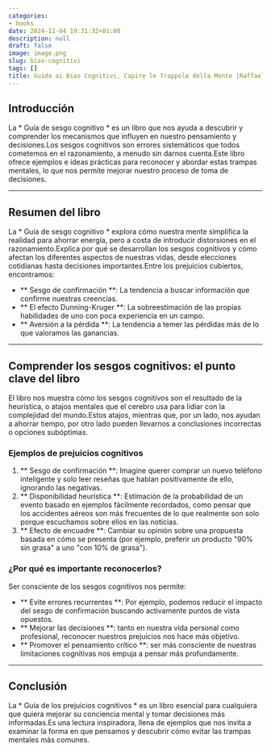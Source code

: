 ```yaml
---
categories:
- books
date: 2024-11-04 19:31:32+01:00
description: null
draft: false
image: image.png
slug: bias-cognitivi
tags: []
title: Guida ai Bias Cognitivi, Capire le Trappole della Mente |Raffaele Gaito
---
```


<!-- hash: 7d6c3a1bc7f4 -->
## Introducción
La * Guía de sesgo cognitivo * es un libro que nos ayuda a descubrir y comprender los mecanismos que influyen en nuestro pensamiento y decisiones.Los sesgos cognitivos son errores sistemáticos que todos cometemos en el razonamiento, a menudo sin darnos cuenta.Este libro ofrece ejemplos e ideas prácticas para reconocer y abordar estas trampas mentales, lo que nos permite mejorar nuestro proceso de toma de decisiones.

---

## Resumen del libro
La * Guía de sesgo cognitivo * explora cómo nuestra mente simplifica la realidad para ahorrar energía, pero a costa de introducir distorsiones en el razonamiento.Explica por qué se desarrollan los sesgos cognitivos y cómo afectan los diferentes aspectos de nuestras vidas, desde elecciones cotidianas hasta decisiones importantes.Entre los prejuicios cubiertos, encontramos:
- ** Sesgo de confirmación **: La tendencia a buscar información que confirme nuestras creencias.
- ** El efecto Dunning-Kruger **: La sobreestimación de las propias habilidades de uno con poca experiencia en un campo.
- ** Aversión a la pérdida **: La tendencia a temer las pérdidas más de lo que valoramos las ganancias.

---

## Comprender los sesgos cognitivos: el punto clave del libro
El libro nos muestra cómo los sesgos cognitivos son el resultado de la heurística, o atajos mentales que el cerebro usa para lidiar con la complejidad del mundo.Estos atajos, mientras que, por un lado, nos ayudan a ahorrar tiempo, por otro lado pueden llevarnos a conclusiones incorrectas o opciones subóptimas.

### Ejemplos de prejuicios cognitivos
1. ** Sesgo de confirmación **: Imagine querer comprar un nuevo teléfono inteligente y solo leer reseñas que hablan positivamente de ello, ignorando las negativas.
2. ** Disponibilidad heurística **: Estimación de la probabilidad de un evento basado en ejemplos fácilmente recordados, como pensar que los accidentes aéreos son más frecuentes de lo que realmente son solo porque escuchamos sobre ellos en las noticias.
3. ** Efecto de encuadre **: Cambiar su opinión sobre una propuesta basada en cómo se presenta (por ejemplo, preferir un producto "90% sin grasa" a uno "con 10% de grasa").

### ¿Por qué es importante reconocerlos?
Ser consciente de los sesgos cognitivos nos permite:
- ** Evite errores recurrentes **: Por ejemplo, podemos reducir el impacto del sesgo de confirmación buscando activamente puntos de vista opuestos.
- ** Mejorar las decisiones **: tanto en nuestra vida personal como profesional, reconocer nuestros prejuicios nos hace más objetivo.
- ** Promover el pensamiento crítico **: ser más consciente de nuestras limitaciones cognitivas nos empuja a pensar más profundamente.

---

## Conclusión
La * Guía de los prejuicios cognitivos * es un libro esencial para cualquiera que quiera mejorar su conciencia mental y tomar decisiones más informadas.Es una lectura inspiradora, llena de ejemplos que nos invita a examinar la forma en que pensamos y descubrir cómo evitar las trampas mentales más comunes.